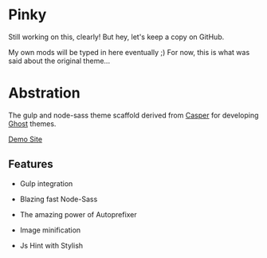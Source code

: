 # Pinky

Still working on this, clearly! But hey, let's keep a copy on GitHub.

My own mods will be typed in here eventually ;)  For now, this is what was said about the original theme... 

# Abstration

The gulp and node-sass theme scaffold derived from [Casper](https://github.com/tryghost/casper) for developing [Ghost](http://github.com/tryghost/ghost/) themes.

[Demo Site](http://abstraction.ghost.io)

## Features

- Gulp integration

- Blazing fast Node-Sass

- The amazing power of Autoprefixer

- Image minification

- Js Hint with Stylish
